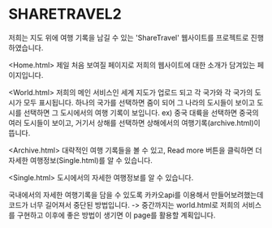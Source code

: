 # SHARETRAVEL2
저희는 지도 위에 여행 기록을 남길 수 있는 'ShareTravel' 웹사이트를 프로젝트로 진행하였습니다.

<Home.html>
제일 처음 보여질 페이지로 저희의 웹사이트에 대한 소개가 담겨있는 페이지입니다.

<World.html>
저희의 메인 서비스인 세계 지도가 업로드 되고 각 국가와 각 국가의 도시가 모두 표시됩니다.
하나의 국가를 선택하면 줌이 되어 그 나라의 도시들이 보이고 도시를 선택하면 그 도시에서의 여행 기록이 보입니다.
ex) 중국 대륙을 선택하면 중국의 여러 도시들이 보이고, 거기서 상해를 선택하면 상해에서의 여행기록(archive.html)이 뜹니다.

<Archive.html>
대략적인 여행 기록들을 볼 수 있고, Read more 버튼을 클릭하면 더 자세한 여행정보(Single.html)를 알 수 있습니다.

<Single.html>
도시에서의 자세한 여행정보를 알 수 있습니다.

<Korea>
국내에서의 자세한 여행기록을 담을 수 있도록 카카오api를 이용해서 만들어보려했는데 코드가 너무 길어져서 중단된 방법입니다. -> 중간까지는 world.html로 저희의 서비스를 구현하고
  이후에 좋은 방법이 생기면 이 page를 활용할 계획입니다.  
